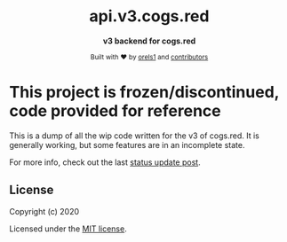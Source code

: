 <h1 align="center">api.v3.cogs.red</h1>
<p align="center">
  <strong>v3 backend for cogs.red</strong>
</p>

<p align="center">
  <sub>Built with ❤︎ by
  <a href="https://twitter.com/orels1_">orels1</a> and
  <a href="https://github.com/orels1/api.v3.cogs.red/graphs/contributors">
    contributors
  </a>
</p>

# This project is frozen/discontinued, code provided for reference

This is a dump of all the wip code written for the v3 of cogs.red. It is generally working, but some features are in an incomplete state.

For more info, check out the last [status update post](https://orels.sh/whats-up-with-cogs-red).

## License

Copyright (c) 2020

Licensed under the [MIT license](LICENSE).
